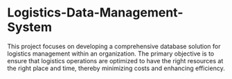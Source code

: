 # Logistics-Data-Management-System
This project focuses on developing a comprehensive database solution for logistics management within an organization. The primary objective is to ensure that logistics operations are optimized to have the right resources at the right place and time, thereby minimizing costs and enhancing efficiency.
